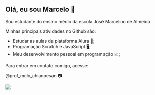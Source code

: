## Olá, eu sou Marcelo 🖤

Sou estudante do ensino médio da escola José Marcelino de Almeida

Minhas principais atividades no Github são:

- Estudar as aulas da plataforma Alura 📝;
- Programação Scratch e JavaScript 🖥️;
- Meu desenvolvimento pessoal em programação 📈;

Para entrar em contato comigo, acesse:

@prof_mclo_chianpesan 📷

![](https://smartgirls.com.br/wp-content/uploads/2015/06/gatos-whiskas8.gif)
